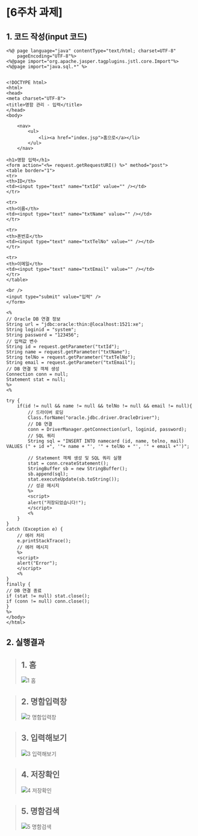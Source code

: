 # [6주차 과제]
## 1. 코드 작성(input 코드)
```
<%@ page language="java" contentType="text/html; charset=UTF-8"
    pageEncoding="UTF-8"%>
<%@page import="org.apache.jasper.tagplugins.jstl.core.Import"%>
<%@page import="java.sql.*" %>


<!DOCTYPE html>
<html>
<head>
<meta charset="UTF-8">
<title>명함 관리 - 입력</title>
</head>
<body>

	<nav>
		<ul>
			<li><a href="index.jsp">홈으로</a></li>
		</ul>
	</nav>

<h1>명함 입력</h1>
<form action="<%= request.getRequestURI() %>" method="post">
<table border="1">
<tr>
<th>ID</th>
<td><input type="text" name="txtId" value="" /></td>
</tr>

<tr>
<th>이름</th>
<td><input type="text" name="txtName" value="" /></td>
</tr>

<tr>
<th>폰번호</th>
<td><input type="text" name="txtTelNo" value="" /></td>
</tr>

<tr>
<th>이메일</th>
<td><input type="text" name="txtEmail" value="" /></td>
</tr>
</table>

<br />
<input type="submit" value="입력" />
</form>

<%
// Oracle DB 연결 정보
String url = "jdbc:oracle:thin:@localhost:1521:xe";
String loginid = "system";
String password = "123456";
// 입력값 변수
String id = request.getParameter("txtId");
String name = request.getParameter("txtName");
String telNo = request.getParameter("txtTelNo");
String email = request.getParameter("txtEmail");
// DB 연결 및 객체 생성
Connection conn = null;
Statement stat = null;
%>
<%

try {
	if(id != null && name != null && telNo != null && email != null){
		// 드라이버 로딩
		Class.forName("oracle.jdbc.driver.OracleDriver");
		// DB 연결
		conn = DriverManager.getConnection(url, loginid, password);
		// SQL 쿼리
		String sql = "INSERT INTO namecard (id, name, telno, mail) VALUES (" + id +", '"+ name + "', '" + telNo + "', '" + email +"')";
	
		// Statement 객체 생성 및 SQL 쿼리 실행
		stat = conn.createStatement();
		StringBuffer sb = new StringBuffer();
		sb.append(sql);
		stat.executeUpdate(sb.toString());
		// 성공 메시지
		%>
		<script>
		alert("저장되었습니다!");
		</script>
		<%
	}
} 
catch (Exception e) {
	// 에러 처리
	e.printStackTrace();
	// 에러 메시지
	%>
	<script>
	alert("Error");
	</script>
	<%
}
finally {
// DB 연결 종료
if (stat != null) stat.close();
if (conn != null) conn.close();
}
%>
</body>
</html>
```

## 2. 실행결과
> ## 1. 홈
> ![1 홈](https://github.com/p-ms99/web-server-design-102/assets/162941846/cdb2f490-ab1f-4a21-8219-48db3ed6e6aa)

> ## 2. 명함입력창
> ![2 명함입력창](https://github.com/p-ms99/web-server-design-102/assets/162941846/044e7a9d-0027-4c3c-a029-8d1ef4f33f2c)

> ## 3. 입력해보기
> ![3 입력해보기](https://github.com/p-ms99/web-server-design-102/assets/162941846/df5774bb-9871-4c20-98e9-30251e1f97af)

> ## 4. 저장확인
> ![4 저장확인](https://github.com/p-ms99/web-server-design-102/assets/162941846/2e08e389-ce2a-463d-9341-b4f8688eaeff)

> ## 5. 명함검색
> ![5 명함검색](https://github.com/p-ms99/web-server-design-102/assets/162941846/b40529c1-e011-4426-9bce-ec8b61a1f482)
